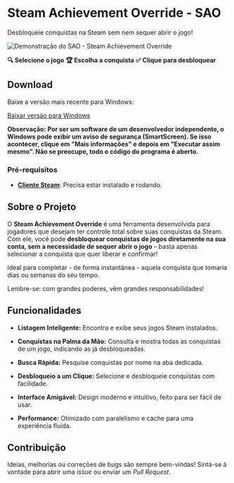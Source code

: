 # Steam Achievement Override - SAO

Desbloqueie conquistas na Steam sem nem sequer abrir o jogo!

<!-- Substitua este placeholder pela URL da sua imagem ou GIF de demonstração -->
![Demonstração do SAO - Steam Achievement Override](https://i.postimg.cc/Wb4Bj52M/68747470733a2f2f73352e657a6769662e636f6d2f746d702f657a6769662d35623333393632616530356337382e676966.gif)

**🔍 Selecione o jogo**
**🏆 Escolha a conquista**
**✅ Clique para desbloquear**


## Download

Baixe a versão mais recente para Windows:

[Baixar versão para Windows](https://github.com/nakomaNS/SteamAchievementOverride/releases/download/2.0.2/SteamAchievementOverride.zip)

**Observação: Por ser um software de um desenvolvedor independente, o Windows pode exibir um aviso de segurança (SmartScreen). Se isso acontecer, clique em "Mais informações" e depois em "Executar assim mesmo". Não se preocupe, todo o código do programa é aberto.**

### Pré-requisitos

* **[Cliente Steam](https://store.steampowered.com/about/)**: Precisa estar instalado e rodando.

## Sobre o Projeto

O **Steam Achievement Override** é uma ferramenta desenvolvida para jogadores que desejam ter controle total sobre suas conquistas da Steam. Com ele, você pode **desbloquear conquistas de jogos diretamente na sua conta, sem a necessidade de sequer abrir o jogo** – basta apenas selecionar a conquista que quer liberar e confirmar!

Ideal para completar - de forma instantânea - aquela conquista que tomaria dias ou semanas do seu tempo.

Lembre-se: com grandes poderes, vêm grandes responsabilidades!

## Funcionalidades

* **Listagem Inteligente:** Encontra e exibe seus jogos Steam instalados.

* **Conquistas na Palma da Mão:** Consulta e mostra todas as conquistas de um jogo, indicando as já desbloqueadas.

* **Busca Rápida:** Pesquise conquistas por nome na aba dedicada.

* **Desbloqueio a um Clique:** Selecione e desbloqueie conquistas com facilidade.

* **Interface Amigável:** Design moderno e intuitivo, feito para ser fácil de usar.

* **Performance:** Otimizado com paralelismo e cache para uma experiência fluida.

## Contribuição

Ideias, melhorias ou correções de bugs são sempre bem-vindas! Sinta-se à vontade para abrir uma *issue* ou enviar um *Pull Request*.
